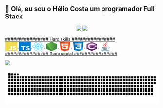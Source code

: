 ## 👋  Olá, eu sou o Hélio Costa um programador Full Stack
<div align="center">
  <a href="https://github.com/heliocosta10">
  <img height="180em" src="https://github-readme-stats.vercel.app/api?username=heliocosta10&show_icons=true&theme=algolia&include_all_commits=true&count_private=true"/>
  <img height="180em" src="https://github-readme-stats.vercel.app/api/top-langs/?username=heliocosta10&layout=compact&langs_count=7&theme=algolia"/>
</div>
  
  

  
  
<div style="display: inline_block"><br>
   </div>
  ################ Hard skills ################
  <div> 
    
  <img align="center" alt="Js" height="30" width="40" src="https://raw.githubusercontent.com/devicons/devicon/master/icons/javascript/javascript-plain.svg">
  <img align="center" alt="Ts" height="30" width="40" src="https://raw.githubusercontent.com/devicons/devicon/master/icons/typescript/typescript-plain.svg">
  <img align="center" alt="React" height="30" width="40" src="https://raw.githubusercontent.com/devicons/devicon/master/icons/react/react-original.svg">
   <img align="center" alt="Nodejs" height="30" width="40" src="https://raw.githubusercontent.com/devicons/devicon/master/icons/nodejs/nodejs-original.svg">
  <img align="center" alt="HTML" height="30" width="40" src="https://raw.githubusercontent.com/devicons/devicon/master/icons/html5/html5-original.svg">
  <img align="center" alt="CSS" height="30" width="40" src="https://raw.githubusercontent.com/devicons/devicon/master/icons/css3/css3-original.svg">
  <img align="center" alt="Csharp" height="30" width="40" src="https://raw.githubusercontent.com/devicons/devicon/master/icons/csharp/csharp-original.svg">
    <img align="center" alt="Csharp" height="30" width="40" src="https://raw.githubusercontent.com/devicons/devicon/master/icons/java/java-original.svg">
  
</div>
    ################ Rede social ################
<div> 
  
  <a href="https://www.linkedin.com/in/helioocosta" target="_blank"><img src="https://img.shields.io/badge/-LinkedIn-%230077B5?style=for-the-badge&logo=linkedin&logoColor=white" target="_blank"></a> 
 
  ![Snake animation](https://github.com/heliocosta10/heliocosta-grid-snake/blob/main/github-contribution-grid-snake.svg)
 
</div>
